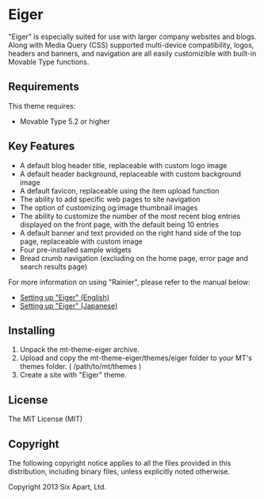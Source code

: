 # Eiger
"Eiger" is especially suited for use with larger company websites and blogs. Along with Media Query (CSS) supported multi-device compatibility, logos, headers and banners, and navigation are all easily customizible with built-in Movable Type functions.

## Requirements
This theme requires:

* Movable Type 5.2 or higher

## Key Features
* A default blog header title, replaceable with custom logo image
* A default header background, replaceable with custom background image
* A default favicon, replaceable using the item upload function
* The ability to add specific web pages to site navigation
* The option of customizing og:image thumbnail images
* The ability to customize the number of the most recent blog entries displayed on the front page, with the default being 10 entries
* A default banner and text provided on the right hand side of the top page, replaceable with custom image
* Four pre-installed sample widgets
* Bread crumb navigation (excluding on the home page, error page and search results page)

For more information on using "Rainier", please refer to the manual below:

* [Setting up "Eiger" (English)](http://www.movabletype.org/documentation/mt5/design/themes/eiger.html)
* [Setting up "Eiger" (Japanese)](http://www.movabletype.jp/documentation/mt5/design/themes/eiger.html)

## Installing
1. Unpack the mt-theme-eiger archive.
2. Upload and copy the mt-theme-eiger/themes/eiger folder to your MT's themes folder. ( /path/to/mt/themes )
4. Create a site with "Eiger" theme.

## License
The MIT License (MIT)

## Copyright
The following copyright notice applies to all the files provided in this distribution, including binary files, unless explicitly noted otherwise.

Copyright 2013 Six Apart, Ltd.
